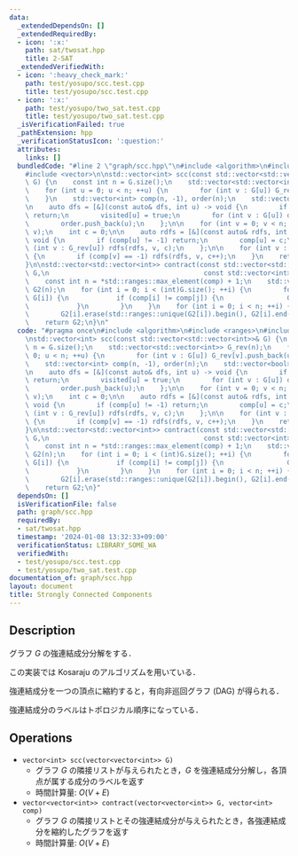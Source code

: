 ```yaml
---
data:
  _extendedDependsOn: []
  _extendedRequiredBy:
  - icon: ':x:'
    path: sat/twosat.hpp
    title: 2-SAT
  _extendedVerifiedWith:
  - icon: ':heavy_check_mark:'
    path: test/yosupo/scc.test.cpp
    title: test/yosupo/scc.test.cpp
  - icon: ':x:'
    path: test/yosupo/two_sat.test.cpp
    title: test/yosupo/two_sat.test.cpp
  _isVerificationFailed: true
  _pathExtension: hpp
  _verificationStatusIcon: ':question:'
  attributes:
    links: []
  bundledCode: "#line 2 \"graph/scc.hpp\"\n#include <algorithm>\n#include <ranges>\n\
    #include <vector>\n\nstd::vector<int> scc(const std::vector<std::vector<int>>&\
    \ G) {\n    const int n = G.size();\n    std::vector<std::vector<int>> G_rev(n);\n\
    \    for (int u = 0; u < n; ++u) {\n        for (int v : G[u]) G_rev[v].push_back(u);\n\
    \    }\n    std::vector<int> comp(n, -1), order(n);\n    std::vector<bool> visited(n);\n\
    \n    auto dfs = [&](const auto& dfs, int u) -> void {\n        if (visited[u])\
    \ return;\n        visited[u] = true;\n        for (int v : G[u]) dfs(dfs, v);\n\
    \        order.push_back(u);\n    };\n\n    for (int v = 0; v < n; ++v) dfs(dfs,\
    \ v);\n    int c = 0;\n\n    auto rdfs = [&](const auto& rdfs, int u, int c) ->\
    \ void {\n        if (comp[u] != -1) return;\n        comp[u] = c;\n        for\
    \ (int v : G_rev[u]) rdfs(rdfs, v, c);\n    };\n\n    for (int v : order | std::views::reverse)\
    \ {\n        if (comp[v] == -1) rdfs(rdfs, v, c++);\n    }\n    return comp;\n\
    }\n\nstd::vector<std::vector<int>> contract(const std::vector<std::vector<int>>&\
    \ G,\n                                       const std::vector<int>& comp) {\n\
    \    const int n = *std::ranges::max_element(comp) + 1;\n    std::vector<std::vector<int>>\
    \ G2(n);\n    for (int i = 0; i < (int)G.size(); ++i) {\n        for (int j :\
    \ G[i]) {\n            if (comp[i] != comp[j]) {\n                G2[comp[i]].push_back(comp[j]);\n\
    \            }\n        }\n    }\n    for (int i = 0; i < n; ++i) {\n        std::ranges::sort(G2[i]);\n\
    \        G2[i].erase(std::ranges::unique(G2[i]).begin(), G2[i].end());\n    }\n\
    \    return G2;\n}\n"
  code: "#pragma once\n#include <algorithm>\n#include <ranges>\n#include <vector>\n\
    \nstd::vector<int> scc(const std::vector<std::vector<int>>& G) {\n    const int\
    \ n = G.size();\n    std::vector<std::vector<int>> G_rev(n);\n    for (int u =\
    \ 0; u < n; ++u) {\n        for (int v : G[u]) G_rev[v].push_back(u);\n    }\n\
    \    std::vector<int> comp(n, -1), order(n);\n    std::vector<bool> visited(n);\n\
    \n    auto dfs = [&](const auto& dfs, int u) -> void {\n        if (visited[u])\
    \ return;\n        visited[u] = true;\n        for (int v : G[u]) dfs(dfs, v);\n\
    \        order.push_back(u);\n    };\n\n    for (int v = 0; v < n; ++v) dfs(dfs,\
    \ v);\n    int c = 0;\n\n    auto rdfs = [&](const auto& rdfs, int u, int c) ->\
    \ void {\n        if (comp[u] != -1) return;\n        comp[u] = c;\n        for\
    \ (int v : G_rev[u]) rdfs(rdfs, v, c);\n    };\n\n    for (int v : order | std::views::reverse)\
    \ {\n        if (comp[v] == -1) rdfs(rdfs, v, c++);\n    }\n    return comp;\n\
    }\n\nstd::vector<std::vector<int>> contract(const std::vector<std::vector<int>>&\
    \ G,\n                                       const std::vector<int>& comp) {\n\
    \    const int n = *std::ranges::max_element(comp) + 1;\n    std::vector<std::vector<int>>\
    \ G2(n);\n    for (int i = 0; i < (int)G.size(); ++i) {\n        for (int j :\
    \ G[i]) {\n            if (comp[i] != comp[j]) {\n                G2[comp[i]].push_back(comp[j]);\n\
    \            }\n        }\n    }\n    for (int i = 0; i < n; ++i) {\n        std::ranges::sort(G2[i]);\n\
    \        G2[i].erase(std::ranges::unique(G2[i]).begin(), G2[i].end());\n    }\n\
    \    return G2;\n}"
  dependsOn: []
  isVerificationFile: false
  path: graph/scc.hpp
  requiredBy:
  - sat/twosat.hpp
  timestamp: '2024-01-08 13:32:33+09:00'
  verificationStatus: LIBRARY_SOME_WA
  verifiedWith:
  - test/yosupo/scc.test.cpp
  - test/yosupo/two_sat.test.cpp
documentation_of: graph/scc.hpp
layout: document
title: Strongly Connected Components
---
```


## Description

グラフ $G$ の強連結成分分解をする．

この実装では Kosaraju のアルゴリズムを用いている．

強連結成分を一つの頂点に縮約すると，有向非巡回グラフ (DAG) が得られる．

強連結成分のラベルはトポロジカル順序になっている．

## Operations

- `vector<int> scc(vector<vector<int>> G)`
    - グラフ $G$ の隣接リストが与えられたとき，$G$ を強連結成分分解し，各頂点が属する成分のラベルを返す
    - 時間計算量: $O(V + E)$
- `vector<vector<int>> contract(vector<vector<int>> G, vector<int> comp)`
    - グラフ $G$ の隣接リストとその強連結成分が与えられたとき，各強連結成分を縮約したグラフを返す
    - 時間計算量: $O(V + E)$